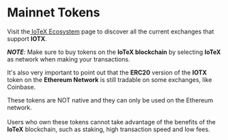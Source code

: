 # Mainnet Tokens

Visit the[ IoTeX Ecosystem](https://ecosystem.iotex.io/?tag=Exchange,Wallet) page to discover all the current exchanges that support **IOTX**.&#x20;

_**NOTE**_: Make sure to buy tokens on the **IoTeX blockchain** by selecting **IoTeX** as network when making your transactions.&#x20;

It's also very important to point out that the **ERC20** version of the **IOTX** token on the **Ethereum Network** is still tradable on some exchanges, like Coinbase.&#x20;

These tokens are NOT native and they can only be used on the Ethereum network.\
\
Users who own these tokens cannot take advantage of the benefits of the **IoTeX** blockchain, such as staking, high transaction speed and low fees.

####
